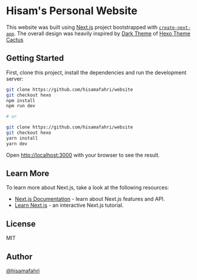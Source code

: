 # Hisam's Personal Website

This website was built using [Next.js](https://nextjs.org/) project bootstrapped with [`create-next-app`](https://github.com/vercel/next.js/tree/canary/packages/create-next-app). The overall design was heavily inspired by [Dark Theme](https://probberechts.github.io/hexo-theme-cactus/cactus-dark/public/) of [Hexo Theme Cactus](https://github.com/probberechts/hexo-theme-cactus)

## Getting Started

First, clone this project, install the dependencies and run the development server:

```bash
git clone https://github.com/hisamafahri/website
git checkout hexo
npm install
npm run dev

# or

git clone https://github.com/hisamafahri/website
git checkout hexo
yarn install
yarn dev
```

Open [http://localhost:3000](http://localhost:3000) with your browser to see the result.


## Learn More

To learn more about Next.js, take a look at the following resources:

- [Next.js Documentation](https://nextjs.org/docs) - learn about Next.js features and API.
- [Learn Next.js](https://nextjs.org/learn) - an interactive Next.js tutorial.

## License

MIT

## Author

[@hisamafahri](https://github.com/hisamafahri)
